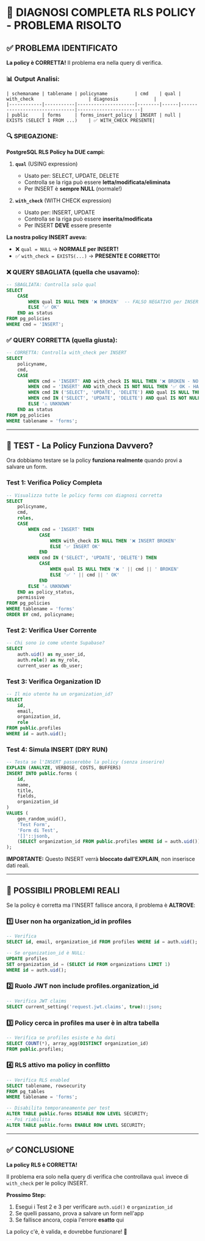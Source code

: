 # 🎯 DIAGNOSI COMPLETA RLS POLICY - PROBLEMA RISOLTO

## ✅ PROBLEMA IDENTIFICATO

**La policy è CORRETTA!** Il problema era nella query di verifica.

### 📊 Output Analisi:
```
| schemaname | tablename | policyname          | cmd    | qual | with_check                    | diagnosis             |
|------------|-----------|---------------------|--------|------|-------------------------------|-----------------------|
| public     | forms     | forms_insert_policy | INSERT | null | EXISTS (SELECT 1 FROM ...)    | ✅ WITH_CHECK PRESENTE|
```

### 🔍 SPIEGAZIONE:

**PostgreSQL RLS Policy ha DUE campi:**

1. **`qual`** (USING expression)
   - Usato per: SELECT, UPDATE, DELETE
   - Controlla se la riga può essere **letta/modificata/eliminata**
   - Per INSERT è **sempre NULL** (normale!)

2. **`with_check`** (WITH CHECK expression)  
   - Usato per: INSERT, UPDATE
   - Controlla se la riga può essere **inserita/modificata**
   - Per INSERT **DEVE** essere presente

**La nostra policy INSERT aveva:**
- ❌ `qual = NULL` → **NORMALE per INSERT!**
- ✅ `with_check = EXISTS(...)` → **PRESENTE E CORRETTO!**

### ❌ QUERY SBAGLIATA (quella che usavamo):
```sql
-- SBAGLIATA: Controlla solo qual
SELECT 
    CASE 
        WHEN qual IS NULL THEN '❌ BROKEN'  -- FALSO NEGATIVO per INSERT!
        ELSE '✅ OK'
    END as status
FROM pg_policies
WHERE cmd = 'INSERT';
```

### ✅ QUERY CORRETTA (quella giusta):
```sql
-- CORRETTA: Controlla with_check per INSERT
SELECT 
    policyname,
    cmd,
    CASE 
        WHEN cmd = 'INSERT' AND with_check IS NULL THEN '❌ BROKEN - NO WITH_CHECK'
        WHEN cmd = 'INSERT' AND with_check IS NOT NULL THEN '✅ OK - HAS WITH_CHECK'
        WHEN cmd IN ('SELECT', 'UPDATE', 'DELETE') AND qual IS NULL THEN '❌ BROKEN - NO QUAL'
        WHEN cmd IN ('SELECT', 'UPDATE', 'DELETE') AND qual IS NOT NULL THEN '✅ OK - HAS QUAL'
        ELSE '⚠️ UNKNOWN'
    END as status
FROM pg_policies
WHERE tablename = 'forms';
```

---

## 🧪 TEST - La Policy Funziona Davvero?

Ora dobbiamo testare se la policy **funziona realmente** quando provi a salvare un form.

### Test 1: Verifica Policy Completa
```sql
-- Visualizza tutte le policy forms con diagnosi corretta
SELECT 
    policyname,
    cmd,
    roles,
    CASE 
        WHEN cmd = 'INSERT' THEN 
            CASE 
                WHEN with_check IS NULL THEN '❌ INSERT BROKEN'
                ELSE '✅ INSERT OK'
            END
        WHEN cmd IN ('SELECT', 'UPDATE', 'DELETE') THEN
            CASE 
                WHEN qual IS NULL THEN '❌ ' || cmd || ' BROKEN'
                ELSE '✅ ' || cmd || ' OK'
            END
        ELSE '⚠️ UNKNOWN'
    END as policy_status,
    permissive
FROM pg_policies
WHERE tablename = 'forms'
ORDER BY cmd, policyname;
```

### Test 2: Verifica User Corrente
```sql
-- Chi sono io come utente Supabase?
SELECT 
    auth.uid() as my_user_id,
    auth.role() as my_role,
    current_user as db_user;
```

### Test 3: Verifica Organization ID
```sql
-- Il mio utente ha un organization_id?
SELECT 
    id,
    email,
    organization_id,
    role
FROM public.profiles
WHERE id = auth.uid();
```

### Test 4: Simula INSERT (DRY RUN)
```sql
-- Testa se l'INSERT passerebbe la policy (senza inserire)
EXPLAIN (ANALYZE, VERBOSE, COSTS, BUFFERS)
INSERT INTO public.forms (
    id,
    name,
    title,
    fields,
    organization_id
)
VALUES (
    gen_random_uuid(),
    'Test Form',
    'Form di Test',
    '[]'::jsonb,
    (SELECT organization_id FROM public.profiles WHERE id = auth.uid())
);
```

**IMPORTANTE:** Questo INSERT verrà **bloccato dall'EXPLAIN**, non inserisce dati reali.

---

## 🎯 POSSIBILI PROBLEMI REALI

Se la policy è corretta ma l'INSERT fallisce ancora, il problema è **ALTROVE**:

### 1️⃣ **User non ha organization_id in profiles**
```sql
-- Verifica
SELECT id, email, organization_id FROM profiles WHERE id = auth.uid();

-- Se organization_id è NULL:
UPDATE profiles 
SET organization_id = (SELECT id FROM organizations LIMIT 1)
WHERE id = auth.uid();
```

### 2️⃣ **Ruolo JWT non include profiles.organization_id**
```sql
-- Verifica JWT claims
SELECT current_setting('request.jwt.claims', true)::json;
```

### 3️⃣ **Policy cerca in profiles ma user è in altra tabella**
```sql
-- Verifica se profiles esiste e ha dati
SELECT COUNT(*), array_agg(DISTINCT organization_id) 
FROM public.profiles;
```

### 4️⃣ **RLS attivo ma policy in conflitto**
```sql
-- Verifica RLS enabled
SELECT tablename, rowsecurity 
FROM pg_tables 
WHERE tablename = 'forms';

-- Disabilita temporaneamente per test
ALTER TABLE public.forms DISABLE ROW LEVEL SECURITY;
-- Poi riabilita
ALTER TABLE public.forms ENABLE ROW LEVEL SECURITY;
```

---

## ✅ CONCLUSIONE

**La policy RLS è CORRETTA!** 

Il problema era solo nella query di verifica che controllava `qual` invece di `with_check` per le policy INSERT.

**Prossimo Step:**
1. Esegui i Test 2 e 3 per verificare `auth.uid()` e `organization_id`
2. Se quelli passano, prova a salvare un form nell'app
3. Se fallisce ancora, copia l'errore **esatto** qui

La policy c'è, è valida, e dovrebbe funzionare! 🎉

